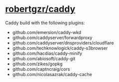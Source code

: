 # [robertgzr/caddy](https://hub.docker/r/robertgzr/caddy)

Caddy build with the following plugins:

* github.com/emersion/caddy-wkd
* github.com/caddyserver/forwardproxy
* github.com/caddyserver/dnsproviders/cloudflare
* github.com/techknowlogick/caddy-s3browser
* github.com/hacdias/caddy-minify
* github.com/abiosoft/caddy-git
* github.com/zikes/gopkg
* github.com/captncraig/cors
* github.com/nicolasazrak/caddy-cache
